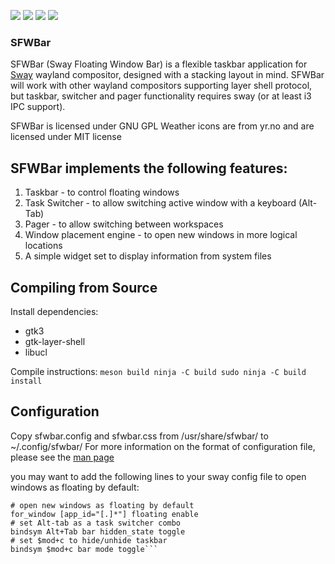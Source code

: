 ![](https://github.com/LBCrion/sfwbar/blob/main/.github/sfwbar-oneline.png)
![](https://github.com/LBCrion/sfwbar/blob/main/.github/sfwbar.png)
![](https://github.com/LBCrion/sfwbar/blob/main/.github/sfwbar-preview.png)
![](https://github.com/LBCrion/sfwbar/blob/main/.github/sfwbar-switch.png)

### SFWBar

SFWBar (Sway Floating Window Bar) is a flexible taskbar application for
[Sway](https://github.com/swaywm/sway) wayland
compositor, designed with a stacking layout in mind. SFWBar will work 
with other wayland compositors supporting layer shell protocol, but 
taskbar, switcher and pager functionality requires sway (or at least i3
IPC support).

SFWBar is licensed under GNU GPL
Weather icons are from yr.no and are licensed under MIT license 

## SFWBar implements the following features:
1. Taskbar - to control floating windows
1. Task Switcher - to allow switching active window with a keyboard (Alt-Tab)
1. Pager - to allow switching between workspaces
1. Window placement engine - to open new windows in more logical locations
1. A simple widget set to display information from system files

## Compiling from Source

Install dependencies:
* gtk3
* gtk-layer-shell
* libucl

Compile instructions:
`meson build
ninja -C build
sudo ninja -C build install`

## Configuration
Copy sfwbar.config and sfwbar.css from /usr/share/sfwbar/ to ~/.config/sfwbar/
For more information on the format of configuration file, please see the
[man page](doc/sfwbar.rst)

you may want to add the following lines to your sway config file to open windows
as floating by default:

```no-highlight
# open new windows as floating by default
for_window [app_id="[.]*"] floating enable
# set Alt-tab as a task switcher combo
bindsym Alt+Tab bar hidden_state toggle 
# set $mod+c to hide/unhide taskbar 
bindsym $mod+c bar mode toggle```

